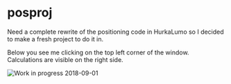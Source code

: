 # posproj


Need a complete rewrite of the positioning code in HurkaLumo so I decided to make a fresh project to do it in.

Below you see me clicking on the top left corner of the window.
Calculations are visible on the right side.

![Work in progress 2018-09-01](https://i.imgur.com/YIsoGUJ.png)

